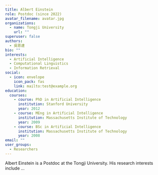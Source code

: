 ```yaml
---
title: Albert Einstein
role: Postdoc (since 2022)
avatar_filename: avatar.jpg
organizations:
  - name: Tongji University
    url: ""
superuser: false
authors:
  - 吳恩達
bio: ""
interests:
  - Artificial Intelligence
  - Computational Linguistics
  - Information Retrieval
social:
  - icon: envelope
    icon_pack: fas
    link: mailto:test@example.org
education:
  courses:
    - course: PhD in Artificial Intelligence
      institution: Stanford University
      year: 2012
    - course: MEng in Artificial Intelligence
      institution: Massachusetts Institute of Technology
      year: 2009
    - course: BSc in Artificial Intelligence
      institution: Massachusetts Institute of Technology
      year: 2008
email: ""
user_groups:
  - Researchers
---
```

Albert Einstein is a Postdoc at the Tongji University. His research interests include ...